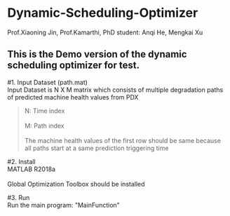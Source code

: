 Dynamic-Scheduling-Optimizer
===
Prof.Xiaoning Jin, Prof.Kamarthi,
PhD student: Anqi He, Mengkai Xu

This is the Demo version of the dynamic scheduling optimizer for test. 
--

#1. Input Dataset (path.mat)<br>
Input Dataset is N X M matrix which consists of multiple degradation paths of predicted machine health values from PDX
>N: Time index<br>  
>M: Path index<br>  
The machine health values of the first row should be same because all paths start at a same prediction triggering time

#2. Install<br>
MATLAB R2018a<br>  
Global Optimization Toolbox should be installed<br>  

#3. Run<br>
Run the main program: "MainFunction"


